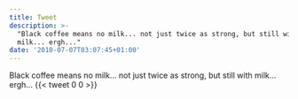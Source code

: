 ```yaml
---
title: Tweet
description: >-
  "Black coffee means no milk... not just twice as strong, but still with
  milk... ergh..."
date: '2010-07-07T03:07:45+01:00'
---
```

Black coffee means no milk... not just twice as strong, but still with milk... ergh...
      {{< tweet 0 0 >}}
    
